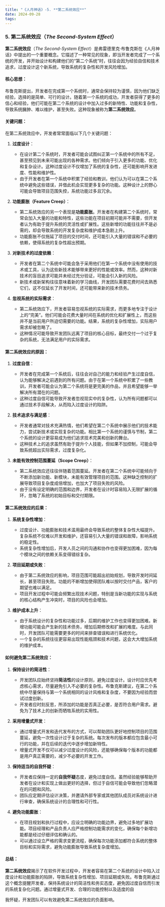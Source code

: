 ```yaml
---
title: "《人月神话》-5. **第二系统效应**"
date: 2024-09-28
tags: 
---
```

### 5. **第二系统效应**（*The Second-System Effect*）

**第二系统效应**（*The Second-System Effect*）是弗雷德里克·布鲁克斯在《人月神话》中提出的一个重要概念。它描述了一种常见的现象，即当开发者完成了一个系统的开发，并开始设计和构建他们的“第二个系统”时，往往会因为经验自信和技术追求，过度设计这个新系统，导致系统的复杂性和开发风险增加。

#### 核心思想：
布鲁克斯提出，开发者在完成第一个系统时，通常会保持较为谨慎，因为他们缺乏经验，选择的是简单、可行的设计。随着第一个系统的成功，开发者获得了更多的信心和经验，他们可能在第二个系统的设计中加入过多的新特性、功能和复杂性，导致系统臃肿、难以维护，甚至失败。这种现象被称为**第二系统效应**。

#### 关键问题：
在第二系统效应中，开发者常常面临以下几个关键问题：

1. **过度设计**：
   - 在设计第二个系统时，开发者可能会试图纠正第一个系统中的所有不足，甚至预见到未来可能出现的各种需求。他们倾向于引入更多的功能、优化和复杂设计。这种过度设计不仅增加了系统的复杂性，还可能影响开发进度、性能和维护性。
   - 由于开发者在第一个系统中积累了经验和教训，他们认为可以在第二个系统中避免这些错误，并借此机会实现更多复杂的功能。这种设计上的野心可能会导致项目范围失控，系统功能过多且冗余。

2. **功能膨胀（Feature Creep）**：
   - 第二系统效应的另一个表现是**功能膨胀**。开发者在构建第二个系统时，常常会加入大量的功能和特性，这些功能在项目初期可能并不需要，但开发者认为有助于提升系统的灵活性或扩展性。这些新增的功能往往并不是必需的，却会导致系统的开发复杂度和维护成本急剧上升。
   - 功能膨胀不仅拖延了项目的交付时间，还可能引入大量的错误和不必要的依赖，使得系统的复杂性超出预期。

3. **对新技术的过度依赖**：
   - 开发者在第二个系统中可能会急于采用他们在第一个系统中没有使用的技术或工具，认为这些新技术能够带来更好的性能或效率。然而，这种对新技术的盲目追求可能并未经过充分验证，可能会引入新的风险。
   - 新技术或新架构往往意味着新的学习曲线，开发团队需要花费时间去熟悉它们，这不仅延长了开发时间，还可能带来新的技术债务。

4. **忽视系统的实际需求**：
   - 第二系统效应下，开发者容易忽视系统的实际需求，而更多地专注于设计上的“完美”。他们可能会花费大量时间在系统的优化和扩展性上，而这些并不是当前用户所迫切需要的功能。结果，系统的复杂性增加，实际用户需求却被忽略了。
   - 这种情况可能导致开发团队远离了项目的核心目标，最终交付一个过于复杂的系统，无法满足用户的实际需求。

#### 第二系统效应的原因：

1. **过度自信**：
   - 开发者在完成第一个系统后，往往会对自己的能力和经验产生过度自信，认为能够解决之前遇到的所有问题。由于在第一个系统中积累了一些教训，开发者可能会认为第二个系统将是更完美的作品，并且希望能够一举解决所有潜在的问题。
   - 这种过度自信可能导致开发者忽视现实中的复杂性，认为所有问题都可以通过技术手段解决，从而陷入过度设计的陷阱。

2. **技术追求与满足感**：
   - 开发者通常对技术充满热情，他们希望在第二个系统中展示他们的技术能力，尝试新技术或实现复杂的功能。相比第一个系统的谨慎与节制，第二个系统的设计更容易成为他们追求技术完美和创新的舞台。
   - 这种技术上的追求虽然有助于提升个人技能，但如果不加控制，可能会导致系统超出实际需求，过度复杂化。

3. **未能有效控制范围蔓延（Scope Creep）**：
   - 第二系统效应还往往伴随着范围蔓延。开发者在第二个系统中可能倾向于不断添加新功能、新模块，未能有效管理项目的范围。这种缺乏控制的扩展导致项目复杂度成倍增加，也加大了项目失败的风险。
   - 由于没有设定明确的范围和边界，开发者在设计时容易陷入无限扩展的循环，忽略了系统的初始目标和交付期限。

#### 第二系统效应的后果：

1. **系统复杂性增加**：
   - 过度设计、功能膨胀和技术滥用最终会导致系统的整体复杂性大幅提升。复杂系统不仅难以开发和维护，还容易引入大量的错误和故障，影响系统的稳定性。
   - 系统复杂性增加后，开发人员之间的沟通和协作也变得更加困难，因为每个模块之间的依赖关系变得错综复杂。

2. **项目延期或失败**：
   - 由于第二系统效应的影响，项目范围可能超出初始规划，导致开发时间延长，甚至项目失败。功能的不断增加使得团队难以按时交付产品，客户的期望也难以满足。
   - 项目开发过程中可能会频繁出现技术问题，特别是当新功能的实现与系统的核心结构产生冲突时，项目的风险也会增加。

3. **维护成本上升**：
   - 由于系统设计的复杂性和功能过多，后期的维护工作也变得更加困难。新增功能可能会产生新的技术债务，增加后期修改和扩展的难度。与此同时，开发团队可能需要更多的时间来排查错误和进行系统优化。
   - 一个复杂的系统往往更容易出现性能瓶颈和技术问题，这会大大增加系统的维护成本。

#### 如何避免第二系统效应：

1. **保持设计的简洁性**：
   - 开发团队应始终坚持**简洁性**的设计原则，避免过度设计。设计时应优先考虑核心需求，尽量避免引入不必要的复杂性。布鲁克斯建议，在第二个系统中尽量保持与第一个系统相同的设计风格和复杂度，不要因为经验而尝试过度创新。
   - 开发者应时刻反思，所添加的功能是否真正必要，是否符合用户需求。避免为了技术上的创新而牺牲系统的实用性。

2. **采用增量式开发**：
   - 通过增量式开发和迭代发布的方式，可以帮助团队更好地控制项目的范围蔓延，避免一次性设计过于复杂的系统。每次发布的版本都应包含最小可行的功能，并在后续的迭代中逐步增加新特性。
   - 增量式开发不仅可以减少过度设计的风险，还能够确保每个版本的功能都是用户真正需要的，减少不必要的开发工作。

3. **保持适当的自我怀疑**：
   - 开发者应保持一定的**自我怀疑**态度，避免过度自信。虽然经验能够帮助开发者在设计和实现上做出更好的选择，但过于自信可能会导致他们忽略潜在的问题和风险。
   - 团队应定期评估设计决策，并邀请外部专家或其他团队成员对系统设计进行审查，确保系统设计的合理性和可行性。

4. **避免功能膨胀**：
   - 在项目规划和执行过程中，应设立明确的功能边界，避免过多地扩展功能。项目经理和产品负责人应严格控制功能需求的变化，确保每个新增功能都是经过仔细评估和确认的。
   - 可以通过设立严格的需求变更流程，确保每次功能添加都符合系统的整体目标和实际需求，避免功能膨胀导致系统复杂度增加。

#### 总结：
**第二系统效应**揭示了在软件开发过程中，开发者容易在第二个系统的设计中陷入过度设计和功能膨胀的陷阱，导致系统复杂性增加、项目延期或失败。布鲁克斯通过这个概念提醒开发者，保持系统设计的简洁性和务实态度，避免因过度自信而引发的系统复杂化问题。通过增量式开发、合理的功能控制以及适度的自

我怀疑，开发团队可以有效避免第二系统效应的负面影响。